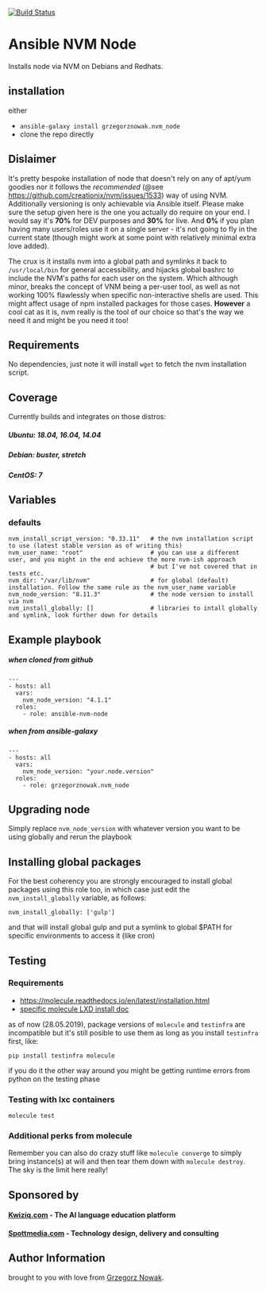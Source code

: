 [![Build Status](https://build.spottmedia.com/buildStatus/icon?job=ansible_role_nvm_node)](https://build.spottmedia.com/job/ansible_role_nvm_node)

# Ansible NVM Node

Installs node via NVM on Debians and Redhats.

## installation ##

either
* `ansible-galaxy install grzegorznowak.nvm_node`
* clone the repo directly

## Dislaimer ## 
It's pretty bespoke installation of node that doesn't rely on any of apt/yum goodies 
nor it follows the *recommended* (@see https://github.com/creationix/nvm/issues/1533) way of using NVM.
Additionally versioning is only achievable via Ansible itself. 
Please make sure the setup given here is the one you actually do require on your end.
I would say it's __70%__ for DEV purposes and __30%__ for live. 
And __0%__ if you plan having many users/roles use it on a single server - it's not going to fly in the current state 
(though might work at some point with relatively minimal extra love added).

The crux is it installs nvm into a global path and symlinks it back to `/usr/local/bin` for general accessibility, and hijacks global bashrc to include the NVM's paths for each user on the system.
Which although minor, breaks the concept of VNM being a per-user tool, as well as not working 100% flawlessly when specific non-interactive shells are used. This might affect usage of npm installed packages for those cases.
__However__ a cool cat as it is, nvm really is the tool of our choice so that's the way we need it and might be you need it too!
 
## Requirements

No dependencies, just note it will install `wget` to fetch the nvm installation script.

## Coverage

Currently builds and integrates on those distros:

##### Ubuntu: 18.04, 16.04, 14.04
##### Debian: buster, stretch
##### CentOS: 7  
 

## Variables

### defaults
    nvm_install_script_version: "0.33.11"   # the nvm installation script to use (latest stable version as of writing this)
    nvm_user_name: "root"                   # you can use a different user, and you might in the end achieve the more nvm-ish approach
                                            # but I've not covered that in tests etc.  
    nvm_dir: "/var/lib/nvm"                 # for global (default) installation. Follow the same rule as the nvm_user_name variable
    nvm_node_version: "8.11.3"              # the node version to install via nvm
    nvm_install_globally: []                # libraries to intall globally and symlink, look further down for details
             

## Example playbook 
##### when cloned from github

    ---
    - hosts: all
      vars:
        nvm_node_version: "4.1.1"
      roles:
        - role: ansible-nvm-node
        
##### when from ansible-galaxy

    ---
    - hosts: all
      vars:
        nvm_node_version: "your.node.version"
      roles:
        - role: grzegorznowak.nvm_node        

## Upgrading node

Simply replace `nvm_node_version` with whatever version you want to be using globally and rerun the playbook


## Installing global packages

For the best coherency you are strongly encouraged to install global packages using this role too, in which case 
just edit the `nvm_install_globally` variable, as follows:

`nvm_install_globally: ['gulp']` 

and that will install global gulp and put a symlink to global $PATH for specific environments to access it (like cron)
 
## Testing

### Requirements

* https://molecule.readthedocs.io/en/latest/installation.html
* [specific molecule LXD install doc](molecule/default/INSTALL.rst)

as of now (28.05.2019), package versions of `molecule` and `testinfra` are incompatible
but it's still posible to use them as long as you install `testinfra` first, like:

    pip install testinfra molecule
    
if you do it the other way around you might be getting runtime errors from python 
on the testing phase

### Testing with lxc containers

    molecule test

### Additional perks from molecule

Remember you can also do crazy stuff like `molecule converge` to simply bring instance(s) at will and then tear them down
with `molecule destroy`. The sky is the limit here really!

## Sponsored by

#### [Kwiziq.com](https://www.kwiziq.com) - The AI language education platform
#### [Spottmedia.com](http://www.spottmedia.com) - Technology design, delivery and consulting


## Author Information

brought to you with love from [Grzegorz Nowak](https://www.linkedin.com/in/grzegorz-nowak-356b7360/).
